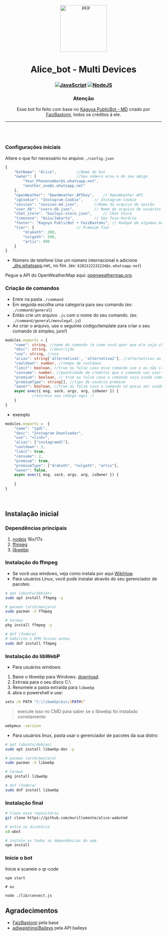 <div align="center">
<img src="https://telegra.ph/file/3516d26e40789fb12827e.jpg" width="150" height="150" border="0" alt="PFP">

# Alice_bot - Multi Devices

### [![JavaScript](https://img.shields.io/badge/JavaScript-d6cc0f?style=for-the-badge&logo=javascript&logoColor=white)](https://javascript.com) [![NodeJS](https://img.shields.io/badge/Node.js-43853D?style=for-the-badge&logo=node.js&logoColor=white)](https://nodejs.org/)

### Atenção 
Esse bot foi feito com base no <a href="https://github.com/FaizBastomi/wbot">Kaguya PublicBot - MD</a> criado por <a href="https://github.com/FaizBastomi">FaizBastomi</a>,   todos os créditos à ele.
<hr>
</div><br />
<br />

### Configurações iniciais
Altere o que for necessário no arquivo `./config.json`   <br />
```ts
{
    "botName": "Alice",			//Nome do bot
    "owner": [					//Seu número e/ou o do seu amigo
        "Your_Phonenumber@s.whatsapp.net",
        "another_one@s.whatsapp.net"
    ],
    "openWeather": "OpenWeather_APIkey",	// OpenWeather API
    "igCookie": "Instagram_Cookie",		// Instagram Cookie
    "session": "session-md.json",		//Nome do arquivo de sessão
    "user_db": "users-db.json",			// Nome do arquivo de usuários
    "chat_store": "baileys-store.json",		// Chat Store
    "timezone": "Asia/Jakarta",			// Seu fuso-horário
    "footer": "Kaguya PublicBot • FaizBastomi",	// Rodapé de algumas mensagens
    "tier": {					// Premium Tier
        "drakath": 200,
        "nulgath": 500,
        "artix": 999
    }
}
```
- Número de telefone
Use um número internacional e adicione  _@s.whatsapp.net_ no fim. (ex: `6282122232224@s.whatsapp.net`)

Pegue a API do OpenWeatherMap aqui: [openweathermap.org](https://openweathermap.org).

### Criação de comandos
- Entre na pasta `./command`
- Em seguida escolha uma categoria para seu comando (ex: `./command/general`)
- Então crie um arquivo `.js` com o nome do seu comando.  (ex: `./command/general/menulegal.js`)
- Ao criar o arquivo, use o seguinte código/template para criar o seu comando (é simples, juro!)

```ts
modules.exports = {
	"name": string, //nome do comando (e como você quer que ele seja chamado. ex: /menulegal)
	"desc": string, //descrição
	"use": string, //uso
	"alias": string['alternativa1', 'alternativa2'], //alternativas ao comando. ex: /menutop ou /menumassa
	"cooldown": number, //tempo de cooldown
	"limit": boolean, //true ou false caso esse comando use o ou não (respectivamente) "crédito" de uso do bot.
	"consume": number, //quantidade de cŕeditos que o comando vai usar.
	"premium": boolean, // true ou false caso o comando seja usado somente ṕor usuários premium
	"premiumType": string[], //tipo de usuário premium
	"owner": boolean, //true ou false caso o comando só possa ser usado pelo dono
	async exec({ msg, sock, args, arg, isOwner }) {
			//escreva seu código aqui :)
	}
}
```
- exemplo
```ts
modules.exports =  {
	"name": "igdl",
	"desc": "Instagram Downloader",
	"use": "<link>",
	"alias": ["instagramdl"],
	"cooldown": 3,
	"limit": true,
	"consume": 2,
	"premium": true,
	"premiumType": ["drakath", "nulgath", "artix"],
	"owner": false,
	async exec({ msg, sock, args, arg, isOwner }) { 
	
	}
}
``` 
</br>

## Instalação inicial
### Dependências principais
1. [nodejs](https://nodejs.org/en/download) 16x/17x
2. [ffmpeg](https://ffmpeg.org)
3. [libwebp](https://developers.google.com/speed/webp/download)

### Instalação do ffmpeg
- Se você usa windows, veja como instala por aqui [WikiHow](https://www.wikihow.com/Install-FFmpeg-on-Windows).<br />
- Para usuários Linux, você pode instalar através do seu gerenciador de pacotes:

```bash
# apt (ubuntu/debian)
sudo apt install ffmpeg -y

# pacman (arch/manjaro)
sudo pacman -S ffmpeg

# termux
pkg install ffmpeg -y

# dnf (fedora)
# habilite o RPM fusion antes
sudo dnf install ffmpeg
```

### Instalação do libWebP
- Para usuários windows: 
1. Baixe o libwebp para Windows. [download](https://developers.google.com/speed/webp/download).
2. Extrraia para o seu disco C:\
3. Renomeie a pasta extraída para `libwebp`
4. abra o powershell e use:
```cmd
setx /m PATH "C:\libwebp\bin;%PATH%"
```
> execute isso no CMD para saber se o libwebp foi instalado corretamente:
```cmd
webpmux -version
```

- Para usuários linux, pasta usar o gerenciador de pacotes da sua distro: 

```bash
# apt (ubuntu/debian)
sudo apt install libwebp-dev -y

# pacman (arch/manjaro)
sudo pacman -S libwebp

# termux
pkg install libwebp

# dnf (fedora)
sudo dnf install libwebp
```

### Instalação final
```bash
# Clone esse repositório
git clone https://github.com/murillomonte/alice-wabotmd

# entre no diretório
cd wbot

# instale as todas as dependências do npm
npm install
```

### Inicie o bot
Inicie e scaneie o qr-code
```
npm start

# ou

node ./lib/connect.js
```

## Agradecimentos
- <a href="https://github.com/FaizBastomi">FaizBastomi</a> pela base
- <a href="https://github.com/adiwajshing/Baileys">adiwajshing/Baileys</a> pela API baileys
